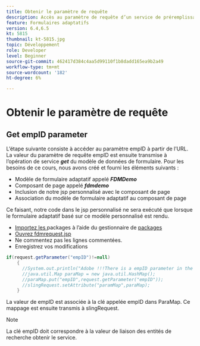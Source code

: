 ```yaml
---
title: Obtenir le paramètre de requête
description: Accès au paramètre de requête d’un service de préremplissage de modèle de données de formulaire
feature: Formulaires adaptatifs
version: 6.4,6.5
kt: 5815
thumbnail: kt-5815.jpg
topic: Développement
role: Developer
level: Beginner
source-git-commit: 462417d384c4aa5d99110f1b8dadd165ea9b2a49
workflow-type: tm+mt
source-wordcount: '182'
ht-degree: 6%

---
```


# Obtenir le paramètre de requête

## Get empID parameter

L’étape suivante consiste à accéder au paramètre empID à partir de l’URL. La valeur du paramètre de requête empID est ensuite transmise à l’opération de service **_get_** du modèle de données de formulaire.
Pour les besoins de ce cours, nous avons créé et fourni les éléments suivants :

* Modèle de formulaire adaptatif appelé **_FDMDemo_**
* Composant de page appelé **_fdmdemo_**
* Inclusion de notre jsp personnalisé avec le composant de page
* Association du modèle de formulaire adaptatif au composant de page

Ce faisant, notre code dans le jsp personnalisé ne sera exécuté que lorsque le formulaire adaptatif basé sur ce modèle personnalisé est rendu.

* [Importez les ](assets/template-page-component.zip) packages à l’aide du gestionnaire de  [packages](http://localhost:4502/crx/packmgr/index.jsp)
* [Ouvrez fdmrequest.jsp](http://localhost:4502/crx/de/index.jsp#/apps/fdmdemo/component/page/fdmdemo/fdmrequest.jsp)
* Ne commentez pas les lignes commentées.
* Enregistrez vos modifications

```java
if(request.getParameter("empID")!=null)
    {
      //System.out.println("Adobe !!!There is a empID parameter in the request "+request.getParameter("empID"));
      //java.util.Map paraMap = new java.util.HashMap();
      //paraMap.put("empID",request.getParameter("empID"));
      //slingRequest.setAttribute("paramMap",paraMap);
    }
```

La valeur de empID est associée à la clé appelée empID dans ParaMap. Ce mappage est ensuite transmis à slingRequest.

>[!NOTE]
>
>La clé empID doit correspondre à la valeur de liaison des entités de recherche obtenir le service.

